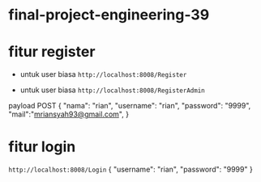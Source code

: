 # final-project-engineering-39

# fitur register 
- untuk user biasa
`http://localhost:8008/Register`

- untuk user biasa
`http://localhost:8008/RegisterAdmin`

payload POST
{
   "nama": "rian",
   "username": "rian",
    "password": "9999",
    "mail":"mriansyah93@gmail.com",
}

# fitur login
`http://localhost:8008/Login`
{
    "username": "rian",
    "password": "9999"
}